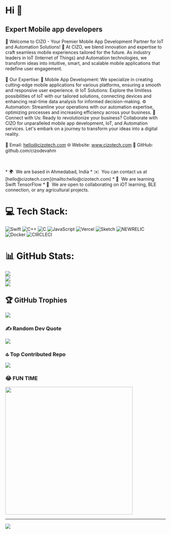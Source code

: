 Hi 👋 
=====================

Expert Mobile app developers
----------------------------

🚀 Welcome to CIZO - Your Premier Mobile App Development Partner for IoT and Automation Solutions! 
🚀 At CIZO, we blend innovation and expertise to craft seamless mobile experiences tailored for the future. As industry leaders in IoT (Internet of Things) and Automation technologies, we transform ideas into intuitive, smart, and scalable mobile applications that redefine user engagement. 
<br>
<br>
🔧 Our Expertise: 
📱 Mobile App Development: We specialize in creating cutting-edge mobile applications for various platforms, ensuring a smooth and responsive user experience. 
🌐 IoT Solutions: Explore the limitless possibilities of IoT with our tailored solutions, connecting devices and enhancing real-time data analysis for informed decision-making. 
⚙️ Automation: Streamline your operations with our automation expertise, optimizing processes and increasing efficiency across your business. 
🔗 Connect with Us: Ready to revolutionize your business? Collaborate with CIZO for unparalleled mobile app development, IoT, and Automation services. Let's embark on a journey to transform your ideas into a digital reality. 
<br>
<br>
📧 Email: hello@cizotech.com 
🌐 Website: www.cizotech.com 
📱 GitHub: github.com/cizodevahm

<br>
<br>
* 🌍  We are  based in Ahmedabad, India
* ✉️  You can contact us at [hello@cizotech.com](mailto:hello@cizotech.com)
* 🧠  We are learning Swift TensorFlow
* 🤝  We are open to collaborating on iOT learning, BLE connection, or any agricultural projects.


# 💻 Tech Stack:
![Swift](https://img.shields.io/badge/swift-F54A2A?style=for-the-badge&logo=swift&logoColor=white) ![C++](https://img.shields.io/badge/c++-%2300599C.svg?style=for-the-badge&logo=c%2B%2B&logoColor=white) ![C](https://img.shields.io/badge/c-%2300599C.svg?style=for-the-badge&logo=c&logoColor=white) ![JavaScript](https://img.shields.io/badge/javascript-%23323330.svg?style=for-the-badge&logo=javascript&logoColor=%23F7DF1E) ![Vercel](https://img.shields.io/badge/vercel-%23000000.svg?style=for-the-badge&logo=vercel&logoColor=white) ![Sketch](https://img.shields.io/badge/Sketch-FFB387?style=for-the-badge&logo=sketch&logoColor=black) ![NEWRELIC](https://img.shields.io/badge/newrelic-1CE783.svg?style=for-the-badge&logo=newrelic&logoColor=white&color=%231CE783) ![Docker](https://img.shields.io/badge/docker-%230db7ed.svg?style=for-the-badge&logo=docker&logoColor=white) ![CIRCLECI](https://img.shields.io/badge/CIRCLECI-02303A.svg?style=for-the-badge&logo=CIRCLECI&logoColor=white&color=%23343434)
# 📊 GitHub Stats:
![](https://github-readme-stats.vercel.app/api?username=cizodevahm&theme=default&hide_border=false&include_all_commits=false&count_private=false)<br/>
![](https://github-readme-streak-stats.herokuapp.com/?user=cizodevahm&theme=default&hide_border=false)<br/>
![](https://github-readme-stats.vercel.app/api/top-langs/?username=cizodevahm&theme=default&hide_border=false&include_all_commits=false&count_private=false&layout=compact)

## 🏆 GitHub Trophies
![](https://github-profile-trophy.vercel.app/?username=cizodevahm&theme=radical&no-frame=false&no-bg=true&margin-w=4)

### ✍️ Random Dev Quote
![](https://quotes-github-readme.vercel.app/api?type=horizontal&theme=radical)

### 🔝 Top Contributed Repo
![](https://github-contributor-stats.vercel.app/api?username=cizodevahm&limit=5&theme=dark&combine_all_yearly_contributions=true)

### 😂 FUN TIME
<img src='https://randommeme-five.vercel.app/' style="height: 400px;"/>

---
[![](https://visitcount.itsvg.in/api?id=cizodevahm&icon=0&color=0)](https://visitcount.itsvg.in)

